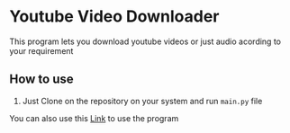# Youtube Video Downloader
This program lets you download youtube videos or just audio acording to your requirement
## How to use
1. Just Clone on the repository on your system and run ``main.py`` file

You can also use this [Link](https://replit.com/@cloveCodes/Youtube-Video-Downloader?v=1) to use the program
